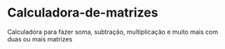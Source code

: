# Calculadora-de-matrizes
Calculadora para fazer soma, subtração, multiplicação e muito mais com duas ou mais matrizes
